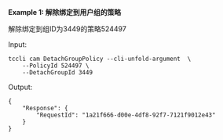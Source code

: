 **Example 1: 解除绑定到用户组的策略**

解除绑定到组ID为3449的策略524497

Input: 

```
tccli cam DetachGroupPolicy --cli-unfold-argument  \
    --PolicyId 524497 \
    --DetachGroupId 3449
```

Output: 
```
{
    "Response": {
        "RequestId": "1a21f666-d00e-4df8-92f7-7121f9012e43"
    }
}
```

